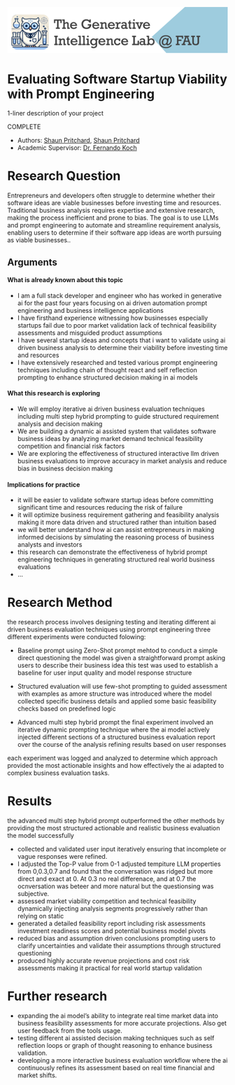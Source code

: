 ![GenI-banner](https://github.com/genilab-fau/genilab-fau.github.io/blob/8d6ab41403b853a273983e4c06a7e52229f43df5/images/genilab-banner.png?raw=true)

# Evaluating Software Startup Viability with Prompt Engineering

1-liner description of your project

COMPLETE

* Authors: [Shaun Pritchard](http://shaunpx1.com), [Shaun Pritchard](http://www.shaunpx1.com)
* Academic Supervisor: [Dr. Fernando Koch](http://www.fernandokoch.me)

  
# Research Question 

Entrepreneurs and developers often struggle to determine whether their software ideas are viable businesses before investing time and resources. Traditional business analysis requires expertise and extensive research, making the process inefficient and prone to bias. The goal is to use LLMs and prompt engineering to automate and streamline requirement analysis, enabling users to determine if their software app ideas are worth pursuing as viable businesses..

## Arguments

#### What is already known about this topic

* I am a full stack developer and engineer who has worked in generative ai for the past four years focusing on ai driven automation prompt engineering and business intelligence applications  
* I have firsthand experience witnessing how businesses especially startups fail due to poor market validation lack of technical feasibility assessments and misguided product assumptions  
* I have several startup ideas and concepts that i want to validate using ai driven business analysis to determine their viability before investing time and resources  
* I have extensively researched and tested various prompt engineering techniques including chain of thought react and self reflection prompting to enhance structured decision making in ai models 

#### What this research is exploring

<!-- Free-format; use the topics that are applicable to your exploration  -->

* We will employ iterative ai driven business evaluation techniques including multi step hybrid prompting to guide structured requirement analysis and decision making  
* We are building a dynamic ai assisted system that validates software business ideas by analyzing market demand technical feasibility competition and financial risk factors  
* We are exploring the effectiveness of structured interactive llm driven business evaluations to improve accuracy in market analysis and reduce bias in business decision making 

#### Implications for practice

<!-- Free-format; use the topics that are applicable to your exploration  -->

* it will be easier to validate software startup ideas before committing significant time and resources reducing the risk of failure  
* it will optimize business requirement gathering and feasibility analysis making it more data driven and structured rather than intuition based  
* we will better understand how ai can assist entrepreneurs in making informed decisions by simulating the reasoning process of business analysts and investors  
* this research can demonstrate the effectiveness of hybrid prompt engineering techniques in generating structured real world business evaluations  
* ...

# Research Method

the research process involves designing testing and iterating different ai driven business evaluation techniques using prompt engineering three different experiments were conducted folowing:

- Baseline prompt using Zero-Shot prompt mehtod to conduct a simple direct questioning the model was given a straightforward prompt asking users to describe their business idea this test was used to establish a baseline for user input quality and model response structure  

- Structured evaluation will use few-shot prompting to guided assessment with examples as amore structure was introduced where the model collected specific business details and applied some basic feasibility checks based on predefined logic  

- Advanced multi step hybrid prompt the final experiment involved an iterative dynamic prompting technique where the ai model actively injected different sections of a structured business evaluation report over the course of the analysis refining results based on user responses  

each experiment was logged and analyzed to determine which approach provided the most actionable insights and how effectively the ai adapted to complex business evaluation tasks.


<!-- WHEN APPLICABLE AND AVAILABLE -->

# Results

the advanced multi step hybrid prompt outperformed the other methods by providing the most structured actionable and realistic business evaluation the model successfully  

* collected and validated user input iteratively ensuring that incomplete or vague responses were refined.
* I adjusted the Top-P value from 0-1 adjusted tempiture LLM properties from 0,0.3,0.7 and found that the conversation was ridged but more direct and exact at 0. At 0.3 no real differenace, and at 0.7 the ocnversation was beteer and more natural but the questionsing was subjective.
* assessed market viability competition and technical feasibility dynamically injecting analysis segments progressively rather than relying on static 
* generated a detailed feasibility report including risk assessments investment readiness scores and potential business model pivots  
* reduced bias and assumption driven conclusions prompting users to clarify uncertainties and validate their assumptions through structured questioning  
* produced highly accurate revenue projections and cost risk assessments making it practical for real world startup validation  

# Further research

* expanding the ai model’s ability to integrate real time market data into business feasibility assessments for more accurate projections. Also get user feedback from the tools usage.  
* testing different ai assisted decision making techniques such as self reflection loops or graph of thought reasoning to enhance business validation.  
* developing a more interactive business evaluation workflow where the ai continuously refines its assessment based on real time financial and market shifts. 





